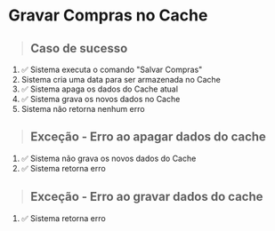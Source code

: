 # Gravar Compras no Cache

> ## Caso de sucesso
1. ✅ Sistema executa o comando "Salvar Compras"
2. Sistema cria uma data para ser armazenada no Cache
3. ✅ Sistema apaga os dados do Cache atual
4. ✅ Sistema grava os novos dados no Cache
5. Sistema não retorna nenhum erro

> ## Exceção - Erro ao apagar dados do cache
1. ✅ Sistema não grava os novos dados do Cache
2. ✅ Sistema retorna erro

> ## Exceção - Erro ao gravar dados do cache
1. ✅ Sistema retorna erro

